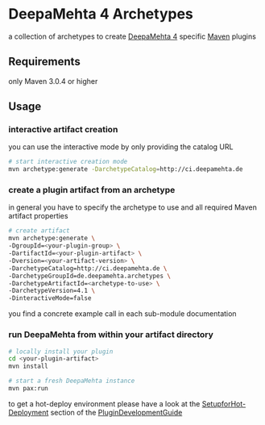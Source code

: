 # DeepaMehta 4 Archetypes

a collection of archetypes to create
[DeepaMehta 4](http://github.com/jri/deepamehta)
specific [Maven](http://maven.apache.org/download.cgi) plugins

## Requirements

only Maven 3.0.4 or higher

## Usage

### interactive artifact creation

you can use the interactive mode by only providing the catalog URL

```sh
# start interactive creation mode
mvn archetype:generate -DarchetypeCatalog=http://ci.deepamehta.de
```

### create a plugin artifact from an archetype

in general you have to specify the archetype to use
and all required Maven artifact properties

```sh
# create artifact
mvn archetype:generate \
-DgroupId=<your-plugin-group> \
-DartifactId=<your-plugin-artifact> \
-Dversion=<your-artifact-version> \
-DarchetypeCatalog=http://ci.deepamehta.de \
-DarchetypeGroupId=de.deepamehta.archetypes \
-DarchetypeArtifactId=<archetype-to-use> \
-DarchetypeVersion=4.1 \
-DinteractiveMode=false
```

you find a concrete example call in each sub-module documentation

### run DeepaMehta from within your artifact directory

```sh
# locally install your plugin
cd <your-plugin-artifact>
mvn install

# start a fresh DeepaMehta instance
mvn pax:run
```

to get a hot-deploy environment please have a look at the
[SetupforHot-Deployment](https://trac.deepamehta.de/wiki/PluginDevelopmentGuide#SetupforHot-Deployment)
section of the [PluginDevelopmentGuide](https://trac.deepamehta.de/wiki/PluginDevelopmentGuide)
